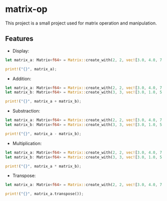 # matrix-op

This project is a small project used for matrix operation and manipulation.

## Features

- Display:

```rust
let matrix_a: Matrix<f64> = Matrix::create_with(2, 2, vec![3.0, 4.0, 7.0, 2.0]);

print!("{}", matrix_a);
```

- Addition:

```rust
let matrix_a: Matrix<f64> = Matrix::create_with(2, 2, vec![3.0, 4.0, 7.0, 2.0]);
let matrix_b: Matrix<f64> = Matrix::create_with(3, 3, vec![3.0, 1.0, 5.0, 2.0]);

print!("{}", matrix_a + matrix_b);
```

- Substraction:

```rust
let matrix_a: Matrix<f64> = Matrix::create_with(2, 2, vec![3.0, 4.0, 7.0, 2.0]);
let matrix_b: Matrix<f64> = Matrix::create_with(3, 3, vec![3.0, 1.0, 5.0, 2.0]);

print!("{}", matrix_a - matrix_b);
```

- Multiplication:

```rust
let matrix_a: Matrix<f64> = Matrix::create_with(2, 2, vec![3.0, 4.0, 7.0, 2.0]);
let matrix_b: Matrix<f64> = Matrix::create_with(3, 3, vec![3.0, 1.0, 5.0, 2.0]);

print!("{}", matrix_a * matrix_b);
```

- Transpose:

```rust
let matrix_a: Matrix<f64> = Matrix::create_with(2, 2, vec![3.0, 4.0, 7.0, 2.0]);

print!("{}", matrix_a.transpose());
```
